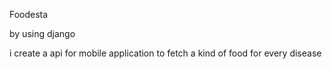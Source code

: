 Foodesta

by using django 

i create a api for mobile application to fetch a kind of food for every disease
